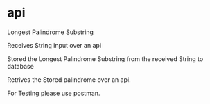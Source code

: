 # api
Longest Palindrome Substring 

Receives String input over an api

Stored the Longest Palindrome Substring from the received String to database

Retrives the Stored palindrome over an api.

For Testing please use postman.
